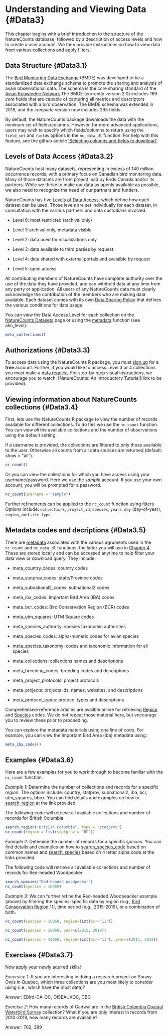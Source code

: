 # Understanding and Viewing Data {#Data3}



This chapter begins with a brief introduction to the structure of the NatureCounts database, followed by a description of access levels and how to create a user account. We then provide instructions on how to view data from various collections and apply filters. 

## Data Structure {#Data3.1}

The [Bird Monitoring Data Exchange](https://www.birdscanada.org/birdmon/default/nc_bmde.jsp) (BMDE) was developed to be a standardized data exchange schema to promote the sharing and analysis of avain observational data. The schema is the core sharing standard of the [Avian Knowledge Network](http://www.avianknowledge.net).The BMDE (currently version 2.0) includes 169 *core* fields that are capable of capturing all metrics and descriptors associated with a bird observation. The BMDE schema was extended in 2018, and the *complete* version now includes 265 fields.

By default, the NatureCounts package downloads the data with the *minimum* set of fields/columns. However, for more advanced applications, users may wish to specify which fields/columns to return using the `field_set` and `fields` options in the `nc_data_dl` function. For help with this feature, see the github acticle ['Selecting columns and fields to download'](https://birdstudiescanada.github.io/naturecounts/articles/selecting-fields.html).   

## Levels of Data Access {#Data3.2}

NatureCounts host many datasets, representing in excess of 140 million occurrence records, with a primary focus on Canadian bird monitoring data. Many of those datasets are from project lead by Birds Canada and/or its partners. While we thrive to make our data as openly available as possible, we also need to recognize the need of our partners and funders.

NatureCounts has five [Levels of Data Access](https://www.birdscanada.org/birdmon/default/nc_access_levels.jsp), which define how each dataset can be used. Those levels are set individually for each dataset, in consultation with the various partners and data custodians involved.

  - Level 0: most restricted (archival only)
  
  - Level 1: archival only, metadata visible
  
  - Level 2: data used for visualizations only
  
  - Level 3: data available to third parties by request
  
  - Level 4: data shared with external portals and avaialble by request
  
  - Level 5: open access

All contributing members of NatureCounts have complete authority over the use of the data they have provided, and can withhold data at any time from any party or application. All users of any NatureCounts data must clearly acknowledge the contribution of the members who are making data available. Each dataset comes with its own [Data Sharing Policy](https://www.birdscanada.org/birdmon/default/nc_data_sharing.jsp) that defines the various conditions for data usage.

You can view the Data Access Level for each collection on the [NatureCounts Datasets](https://www.birdscanada.org/birdmon/default/datasets.jsp) page or using the [metadata](#Data3.5) function (see akn_level):


```r
meta_collections() 
```

## Authorizations {#Data3.3}

To access data using the NatureCounts R package, you must [sign up](https://www.birdscanada.org/birdmon/default/register.jsp) for a **free** account. Further, if you would like to access Level 3 or 4 collections you must make a [data request](https://www.birdscanada.org/birdmon/default/searchquery.jsp). For step-by-step visual instructions, we encourage you to watch: [NatureCounts: An Introductory Tutorial](link to be provided).

## Viewing information about NatureCounts collections {#Data3.4}

First, lets use the NatureCounts R package to view the number of records available for different collections. To do this we use the `nc_count` function. You can view *all* the available collections and the number of observations using the default setting. 

If a username is provided, the collections are filtered to only those available to the user. Otherwise all counts from all data sources are returned (default: show = "all").


```r
nc_count() 
```

Or you can view the collections for which you have access using your username/password. Here we use the *sample* account. If you use your own account, you will be prompted for a password. 


```r
nc_count(username = "sample")
```

Further refinements can be applied to the `nc_count` function using [filters](#Download4)  Options include: `collections`, `project_id`, `species`, `years`, `doy` (day-of-year), `region`, and `site_type`. 

## Metadata codes and decriptions {#Data3.5}

There are [metadata](https://birdstudiescanada.github.io/naturecounts/reference/meta.html) associated with the various agruments used in the `nc_count` and `nc_data_dl` functions, the latter you will use in [Chapter 4](#Download4). These are stored locally and can be accessed anytime to help filter your data view or download query. They include: 

  - meta_country_codes: country codes
  
  - meta_statprov_codes: state/Province codes
  
  - meta_subnational2_codes: subnational2 codes
  
  - meta_iba_codes: Important Bird Area (IBA) codes
  
  - meta_bcr_codes: Bird Conservation Region (BCR) codes
  
  - meta_utm_squares: UTM Square codes
  
  - meta_species_authority: species taxonomic authorities
  
  - meta_species_codes: alpha-numeric codes for avian species
  
  - meta_species_taxonomy: codes and taxonomic information for all species
  
  - meta_collections: collections names and descriptions
  
  - meta_breeding_codes: breeding codes and descriptions
  
  - meta_project_protocols: project protocols
  
  - meta_projects: projects ids, names, websites, and descriptions
  
  - meta_protocol_types: protocol types and descriptions

Comprehensive reference articles are availble online for retrieving [Region](https://birdstudiescanada.github.io/naturecounts/articles/region-codes.html) and [Species](https://birdstudiescanada.github.io/naturecounts/articles/species-codes.html) codes. We do not repeat those material here, but encourage you to review these prior to proceeding. 

You can explore the metadata materials using one line of code. For example, you can view the Important Bird Area (iba) metadata using:


```r
meta_iba_codes()
```

## Examples {#Data3.6}

Here are a few examples for you to work through to become familar with the `nc_count` function.  

*Example 1*: Determine the number of collections and records for a specific *region*. The options include: country, statprov, subnational2, iba, bcr, utm_squares, bbox. You can find details and examples on how to [search_region](https://birdstudiescanada.github.io/naturecounts/articles/region-codes.html) at the link provided.

The following code will retrieve all available collections and number of records for British Columbia

```r
search_region("British Columbia", type = "statprov")
nc_count(region = list(statprov = "BC"))
```

*Example 2*: Detemine the number of records for a specific *species*. You can find details and examples on how to [search_species_code](https://birdstudiescanada.github.io/naturecounts/reference/search_species_code.html) based on common names and [search_species](https://birdstudiescanada.github.io/naturecounts/reference/search_species.html) based on 4 letter alpha code at the links provided.  

The following code will retrieve all available collections and number of records for Red-headed Woodpecker  

```r
search_species("Red-headed Woodpecker")
nc_count(species = 10060)
```

*Example 3*: We can further refine the Red-headed Woodpeacker example (above) by filtering the species-specific data by region (e.g., [Bird Conservation Region](http://nabci-us.org/assets/images/bcr_map2.jpg) 11), time period (e.g., 2015-2019), or a combination of both.


```r
nc_count(species = 10060, region=list(bcr="11"))

nc_count(species = 10060, year=c(2015, 2019))

nc_count(species = 10060, region=list(bcr="11"), year=c(2015, 2019))
```

## Exercises {#Data3.7}

Now apply your newly aquired skills!

*Excersice 1*: If you are interesting in doing a research project on Snowy Owls in Quebec, which three collections are you most likely to consider using (i.e., which have the most data)?

Answer: EBird-CA-QC, OISEAUXQC, CBC 

*Exercise 2*: How many records of Gadwal are in the [British Columbia Coastal Waterbird Survey](https://www.birdscanada.org/birdmon/atowls/datasets.jsp?code=BCCWS) collection? What if you are only interest in records from 2010-2019, how many records are available? 

Answer: 702, 389



